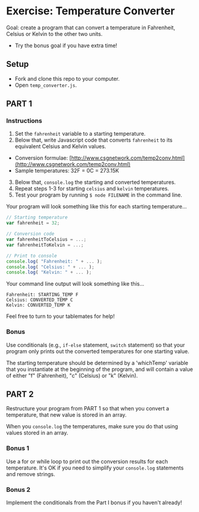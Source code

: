 # Exercise: Temperature Converter

Goal: create a program that can convert a temperature in Fahrenheit, Celsius or Kelvin to the other two units.
- Try the bonus goal if you have extra time!

## Setup

- Fork and clone this repo to your computer.
- Open `temp_converter.js`.

## PART 1

### Instructions

1. Set the `fahrenheit` variable to a starting temperature.
2. Below that, write Javascript code that converts `fahrenheit` to its equivalent Celsius and Kelvin values.
  - Conversion formulae: [http://www.csgnetwork.com/temp2conv.html](http://www.csgnetwork.com/temp2conv.html)
  - Sample temperatures: 32F = 0C = 273.15K
3. Below that, `console.log` the starting and converted temperatures.
4. Repeat steps 1-3 for starting `celsius` and `kelvin` temperatures.
5. Test your program by running `$ node FILENAME` in the command line.


Your program will look something like this for each starting temperature...

  ```javascript
  // Starting temperature
  var fahrenheit = 32;

  // Conversion code
  var fahrenheitToCelsius = ...;
  var fahrenheitToKelvin = ...;

  // Print to console
  console.log( "Fahrenheit: " + ... );
  console.log( "Celsius: " + ... );
  console.log( "Kelvin: " + ... );
  ```

Your command line output will look something like this...

  ```
  Fahrenheit: STARTING_TEMP F
  Celsius: CONVERTED_TEMP C
  Kelvin: CONVERTED_TEMP K
  ```

Feel free to turn to your tablemates for help!  

### Bonus

Use conditionals (e.g., `if-else` statement, `switch` statement) so that your program only prints out the converted temperatures for one starting value.  

The starting temperature should be determined by a 'whichTemp' variable that you instantiate at the beginning of the program, and will contain a value of either "f" (Fahrenheit), "c" (Celsius) or "k" (Kelvin).

## PART 2

Restructure your program from PART 1 so that when you convert a temperature, that new value is stored in an array.  

When you `console.log` the temperatures, make sure you do that using values stored in an array.

### Bonus 1

Use a for or while loop to print out the conversion results for each temperature. It's OK if you need to simplify your `console.log` statements and remove strings.  

### Bonus 2

Implement the conditionals from the Part I bonus if you haven't already!  

